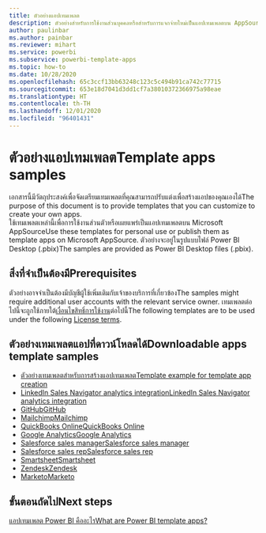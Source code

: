 ```yaml
---
title: ตัวอย่างแอปเทมเพลต
description: ตัวอย่างสำหรับการใช้งานส่วนบุคคลหรือสำหรับการแจกจ่ายใหม่เป็นแอปเทมเพลตบน AppSource
author: paulinbar
ms.author: painbar
ms.reviewer: mihart
ms.service: powerbi
ms.subservice: powerbi-template-apps
ms.topic: how-to
ms.date: 10/28/2020
ms.openlocfilehash: 65c3ccf13bb63248c123c5c494b91ca742c77715
ms.sourcegitcommit: 653e18d7041d3dd1cf7a38010372366975a98eae
ms.translationtype: HT
ms.contentlocale: th-TH
ms.lasthandoff: 12/01/2020
ms.locfileid: "96401431"
---
```

# <a name="template-apps-samples"></a><span data-ttu-id="af5ee-103">ตัวอย่างแอปเทมเพลต</span><span class="sxs-lookup"><span data-stu-id="af5ee-103">Template apps samples</span></span>

<span data-ttu-id="af5ee-104">เอกสารนี้มีวัตถุประสงค์เพื่อจัดเตรียมเทมเพลตที่คุณสามารถปรับแต่งเพื่อสร้างแอปของคุณเองได้</span><span class="sxs-lookup"><span data-stu-id="af5ee-104">The purpose of this document is to provide templates that you can customize to create your own apps.</span></span>  
<span data-ttu-id="af5ee-105">ใช้เทมเพลตเหล่านี้เพื่อการใช้งานส่วนตัวหรือเผยแพร่เป็นแอปเทมเพลตบน Microsoft AppSource</span><span class="sxs-lookup"><span data-stu-id="af5ee-105">Use these templates for personal use or publish them as template apps on Microsoft AppSource.</span></span> <span data-ttu-id="af5ee-106">ตัวอย่างจะอยู่ในรูปแบบไฟล์ Power BI Desktop (.pbix)</span><span class="sxs-lookup"><span data-stu-id="af5ee-106">The samples are provided as Power BI Desktop files (.pbix).</span></span>

## <a name="prerequisites"></a><span data-ttu-id="af5ee-107">สิ่งที่จำเป็นต้องมี</span><span class="sxs-lookup"><span data-stu-id="af5ee-107">Prerequisites</span></span>

<span data-ttu-id="af5ee-108">ตัวอย่างอาจจำเป็นต้องมีบัญชีผู้ใช้เพิ่มเติมกับเจ้าของบริการที่เกี่ยวข้อง</span><span class="sxs-lookup"><span data-stu-id="af5ee-108">The samples might require additional user accounts with the relevant service owner.</span></span>  <span data-ttu-id="af5ee-109">เทมเพลตต่อไปนี้จะถูกใช้ภายใต้[เงื่อนไขสิทธิ์การใช้งาน](https://templateapps.blob.core.windows.net/sampletemplateapps/Sample-Templates-for-app-on-appsource.pdf)ต่อไปนี้</span><span class="sxs-lookup"><span data-stu-id="af5ee-109">The following templates are to be used under the following [License terms](https://templateapps.blob.core.windows.net/sampletemplateapps/Sample-Templates-for-app-on-appsource.pdf).</span></span>

## <a name="downloadable-apps-template-samples"></a><span data-ttu-id="af5ee-110">ตัวอย่างเทมเพลตแอปที่ดาวน์โหลดได้</span><span class="sxs-lookup"><span data-stu-id="af5ee-110">Downloadable apps template samples</span></span>

* [<span data-ttu-id="af5ee-111">ตัวอย่างเทมเพลตสำหรับการสร้างแอปเทมเพลต</span><span class="sxs-lookup"><span data-stu-id="af5ee-111">Template example for template app creation</span></span>](https://templateapps.blob.core.windows.net/sampletemplateapps/TemplateforTemplateApps.zip)
* [<span data-ttu-id="af5ee-112">LinkedIn Sales Navigator analytics integration</span><span class="sxs-lookup"><span data-stu-id="af5ee-112">LinkedIn Sales Navigator analytics integration</span></span>](https://templateapps.blob.core.windows.net/sampletemplateapps/SalesNavigatorTemplate.pbix)
* [<span data-ttu-id="af5ee-113">GitHub</span><span class="sxs-lookup"><span data-stu-id="af5ee-113">GitHub</span></span>](https://templateapps.blob.core.windows.net/sampletemplateapps/GitHub.pbix)
* [<span data-ttu-id="af5ee-114">Mailchimp</span><span class="sxs-lookup"><span data-stu-id="af5ee-114">Mailchimp</span></span>](https://templateapps.blob.core.windows.net/sampletemplateapps/MailChimp.pbix)
* [<span data-ttu-id="af5ee-115">QuickBooks Online</span><span class="sxs-lookup"><span data-stu-id="af5ee-115">QuickBooks Online</span></span>](https://templateapps.blob.core.windows.net/sampletemplateapps/QuickBooksOnline.pbix)
* [<span data-ttu-id="af5ee-116">Google Analytics</span><span class="sxs-lookup"><span data-stu-id="af5ee-116">Google Analytics</span></span>](https://templateapps.blob.core.windows.net/sampletemplateapps/GoogleAnalytics.pbix)
* [<span data-ttu-id="af5ee-117">Salesforce sales manager</span><span class="sxs-lookup"><span data-stu-id="af5ee-117">Salesforce sales manager</span></span>](https://templateapps.blob.core.windows.net/sampletemplateapps/SalesforceSalesManager.pbix)
* [<span data-ttu-id="af5ee-118">Salesforce sales rep</span><span class="sxs-lookup"><span data-stu-id="af5ee-118">Salesforce sales rep</span></span>](https://templateapps.blob.core.windows.net/sampletemplateapps/SalesforceSalesRep.pbix)
* [<span data-ttu-id="af5ee-119">Smartsheet</span><span class="sxs-lookup"><span data-stu-id="af5ee-119">Smartsheet</span></span>](https://templateapps.blob.core.windows.net/sampletemplateapps/Smartsheet.pbix)
* [<span data-ttu-id="af5ee-120">Zendesk</span><span class="sxs-lookup"><span data-stu-id="af5ee-120">Zendesk</span></span>](https://templateapps.blob.core.windows.net/sampletemplateapps/Zendesk.pbix)
* [<span data-ttu-id="af5ee-121">Marketo</span><span class="sxs-lookup"><span data-stu-id="af5ee-121">Marketo</span></span>](https://templateapps.blob.core.windows.net/sampletemplateapps/Marketo.pbix)

## <a name="next-steps"></a><span data-ttu-id="af5ee-122">ขั้นตอนถัดไป</span><span class="sxs-lookup"><span data-stu-id="af5ee-122">Next steps</span></span>

[<span data-ttu-id="af5ee-123">แอปเทมเพลต Power BI คืออะไร</span><span class="sxs-lookup"><span data-stu-id="af5ee-123">What are Power BI template apps?</span></span>](service-template-apps-overview.md)
